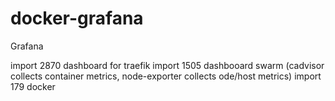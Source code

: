 # docker-grafana
Grafana

import 2870 dashboard for traefik
import 1505 dashbooard swarm (cadvisor collects container metrics, node-exporter collects ode/host metrics)
import 179 docker
